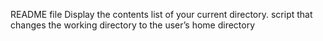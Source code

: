 README file
Display the contents list of your current directory.
script that changes the working directory to the user’s home directory
